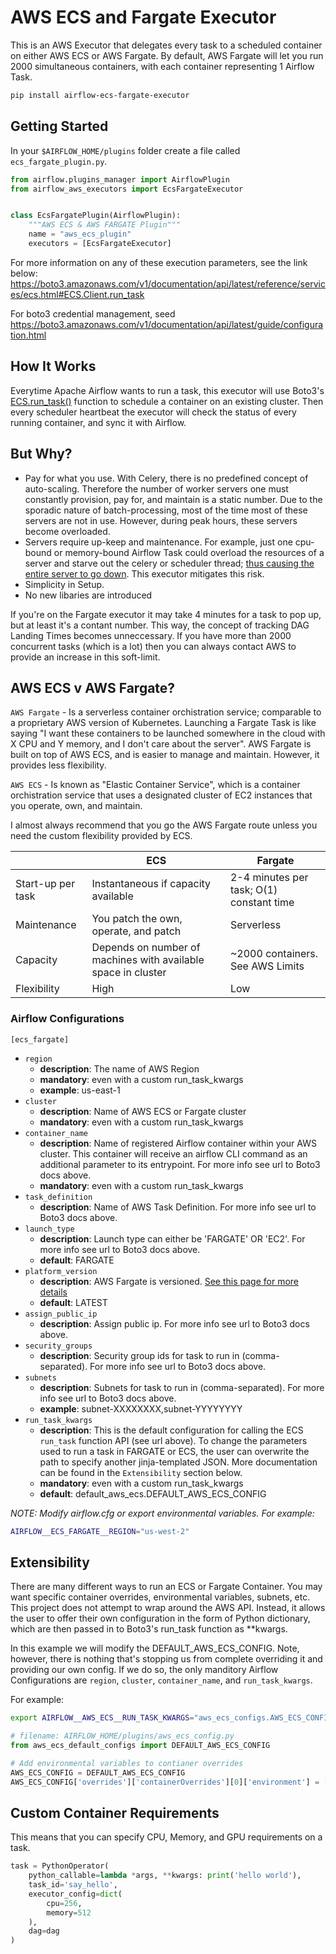 # AWS ECS and Fargate Executor
This is an AWS Executor that delegates every task to a scheduled container on either AWS ECS or AWS Fargate. By default, AWS Fargate will let you run
2000 simultaneous containers, with each container representing 1 Airflow Task.

```bash
pip install airflow-ecs-fargate-executor
```

## Getting Started

In your `$AIRFLOW_HOME/plugins` folder create a file called `ecs_fargate_plugin.py`.

```python
from airflow.plugins_manager import AirflowPlugin
from airflow_aws_executors import EcsFargateExecutor


class EcsFargatePlugin(AirflowPlugin):
    """AWS ECS & AWS FARGATE Plugin"""
    name = "aws_ecs_plugin"
    executors = [EcsFargateExecutor]
```

For more information on any of these execution parameters, see the link below: https://boto3.amazonaws.com/v1/documentation/api/latest/reference/services/ecs.html#ECS.Client.run_task

For boto3 credential management, seed https://boto3.amazonaws.com/v1/documentation/api/latest/guide/configuration.html


## How It Works
Everytime Apache Airflow wants to run a task, this executor will use Boto3's [ECS.run_task()]() function to schedule a container on an existing cluster. Then every scheduler heartbeat the executor will check the status of every running container, and sync it with Airflow.

## But Why?
* Pay for what you use. With Celery, there is no predefined concept of auto-scaling. Therefore the number of worker servers one must constantly provision, pay for, and maintain is a static number. Due to the sporadic nature of batch-processing, most of the time most of these servers are not in use. However, during peak hours, these servers become overloaded.
* Servers require up-keep and maintenance. For example, just one cpu-bound or memory-bound Airflow Task could overload the resources of a server and starve out the celery or scheduler thread; [thus causing the entire server to go down](https://docs.docker.com/config/containers/resource_constraints/#understand-the-risks-of-running-out-of-memory). This executor mitigates this risk.
* Simplicity in Setup.
* No new libaries are introduced

If you're on the Fargate executor it may take 4 minutes for a task to pop up, but at least it's a contant number.  This way, the concept of tracking DAG Landing Times becomes unneccessary. If you have more than 2000 concurrent tasks (which is a lot) then you can always contact AWS to provide an increase in this soft-limit.

## AWS ECS v AWS Fargate?
`AWS Fargate` - Is a serverless container orchistration service; comparable to a proprietary AWS version of Kubernetes. Launching a Fargate Task is like saying "I want these containers to be launched somewhere in the cloud with X CPU and Y memory, and I don't care about the server". AWS Fargate is built on top of AWS ECS, and is easier to manage and maintain. However, it provides less flexibility.

`AWS ECS` - Is known as "Elastic Container Service", which is a container orchistration service that uses a designated cluster of EC2 instances that you operate, own, and maintain.

I almost always recommend that you go the AWS Fargate route unless you need the custom flexibility provided by ECS.

|                   | ECS                                                           | Fargate                                 |
|-------------------|---------------------------------------------------------------|-----------------------------------------|
| Start-up per task | Instantaneous if capacity available                           | 2-4 minutes per task; O(1) constant time|
| Maintenance       | You patch the own, operate, and patch                         | Serverless                              |
| Capacity          | Depends on number of machines with available space in cluster | ~2000 containers. See AWS Limits        |
| Flexibility       | High                                                          | Low                                     |

### Airflow Configurations
`[ecs_fargate]`
* `region` 
    * **description**: The name of AWS Region
    * **mandatory**: even with a custom run_task_kwargs
    * **example**: us-east-1
* `cluster` 
    * **description**: Name of AWS ECS or Fargate cluster
    * **mandatory**: even with a custom run_task_kwargs
* `container_name` 
    * **description**: Name of registered Airflow container within your AWS cluster. This container will
    receive an airflow CLI command as an additional parameter to its entrypoint.
    For more info see url to Boto3 docs above.
    * **mandatory**: even with a custom run_task_kwargs
* `task_definition` 
    * **description**: Name of AWS Task Definition. For more info see url to Boto3 docs above.
* `launch_type` 
    * **description**: Launch type can either be 'FARGATE' OR 'EC2'. For more info see url to Boto3 docs above.
    * **default**: FARGATE
* `platform_version`
    * **description**: AWS Fargate is versioned. [See this page for more details](https://docs.aws.amazon.com/AmazonECS/latest/developerguide/platform_versions.html)
    * **default**: LATEST
* `assign_public_ip` 
    * **description**: Assign public ip. For more info see url to Boto3 docs above.
* `security_groups` 
    * **description**: Security group ids for task to run in (comma-separated). For more info see url to Boto3 docs above.
* `subnets` 
    * **description**: Subnets for task to run in (comma-separated). For more info see url to Boto3 docs above.
    * **example**: subnet-XXXXXXXX,subnet-YYYYYYYY
* `run_task_kwargs`
    * **description**: This is the default configuration for calling the ECS `run_task` function API (see url above).
    To change the parameters used to run a task in FARGATE or ECS, the user can overwrite the path to
    specify another jinja-templated JSON. More documentation can be found in the `Extensibility` section below.
    * **mandatory**: even with a custom run_task_kwargs
    * **default**: default_aws_ecs.DEFAULT_AWS_ECS_CONFIG


*NOTE: Modify airflow.cfg or export environmental variables. For example:* 
```bash
AIRFLOW__ECS_FARGATE__REGION="us-west-2"
```
## Extensibility
There are many different ways to run an ECS or Fargate Container. You may want specific container overrides, environmental variables, subnets, etc. This project does not attempt to wrap around the AWS API. Instead, it allows the user to offer their own configuration in the form of Python dictionary, which are then passed in to Boto3's run_task function as **kwargs.

In this example we will modify the DEFAULT_AWS_ECS_CONFIG. Note, however, there is nothing that's stopping us from complete overriding it and providing our own config. If we do so, the only manditory Airflow Configurations are `region`, `cluster`, `container_name`, and `run_task_kwargs`.

For example:

```bash
export AIRFLOW__AWS_ECS__RUN_TASK_KWARGS="aws_ecs_configs.AWS_ECS_CONFIG"
```

```python
# filename: AIRFLOW_HOME/plugins/aws_ecs_config.py
from aws_ecs_default_configs import DEFAULT_AWS_ECS_CONFIG

# Add environmental variables to contianer overrides
AWS_ECS_CONFIG = DEFAULT_AWS_ECS_CONFIG
AWS_ECS_CONFIG['overrides']['containerOverrides'][0]['environment'] = ['SOME_ENV_A', 'SOME_ENV_B']
```

## Custom Container Requirements
This means that you can specify CPU, Memory, and GPU requirements on a task.
```python
task = PythonOperator(
    python_callable=lambda *args, **kwargs: print('hello world'),
    task_id='say_hello',
    executor_config=dict(
        cpu=256,
        memory=512
    ),
    dag=dag
)
```